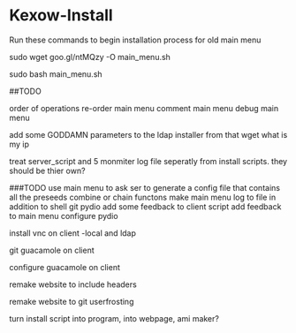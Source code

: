 Kexow-Install
=============
Run these commands to begin installation process for old main menu



sudo wget goo.gl/ntMQzy -O main_menu.sh

sudo bash main_menu.sh



##TODO

order of operations
re-order main menu
comment main menu
debug main menu



add some GODDAMN parameters to the ldap installer from that wget what is my ip



treat server_script and 5 monmiter log file seperatly from install scripts. they should be thier own?

###TODO
use main menu to ask ser to generate a config file that contains all the preseeds
combine or chain functons
make main menu log to file in addition to shell
git pydio
add some feedback to client script
add feedback to main menu
configure pydio

install vnc on client -local and ldap

git guacamole on client

configure guacamole on client

remake website to include headers

remake website to git userfrosting

turn install script into program, into webpage, ami maker?

